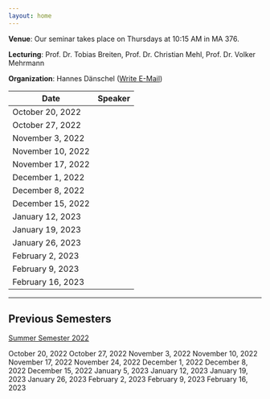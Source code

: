 ```yaml
---
layout: home
---
```


**Venue**: Our seminar takes place on Thursdays at 10:15 AM in MA 376.

**Lecturing**: Prof. Dr. Tobias Breiten, Prof. Dr. Christian Mehl, Prof. Dr. Volker Mehrmann

**Organization**: Hannes Dänschel ([Write E-Mail](mailto:daenschel@math.tu-berlin.de))

| Date              | Speaker |
|-------------------|---------|
| October  20, 2022 |         |
| October  27, 2022 |         |
| November  3, 2022 |         |
| November 10, 2022 |         |
| November 17, 2022 |         |
| December  1, 2022 |         |
| December  8, 2022 |         |
| December 15, 2022 |         |
| January  12, 2023 |         |
| January  19, 2023 |         |
| January  26, 2023 |         |
| February  2, 2023 |         |
| February  9, 2023 |         |
| February 16, 2023 |         |

*** 
## Previous Semesters
[Summer Semester 2022](/SoSe2022)

October  20, 2022
October  27, 2022
November  3, 2022
November 10, 2022
November 17, 2022
November 24, 2022
December  1, 2022
December  8, 2022
December 15, 2022
January   5, 2023
January  12, 2023
January  19, 2023
January  26, 2023
February  2, 2023
February  9, 2023
February 16, 2023
